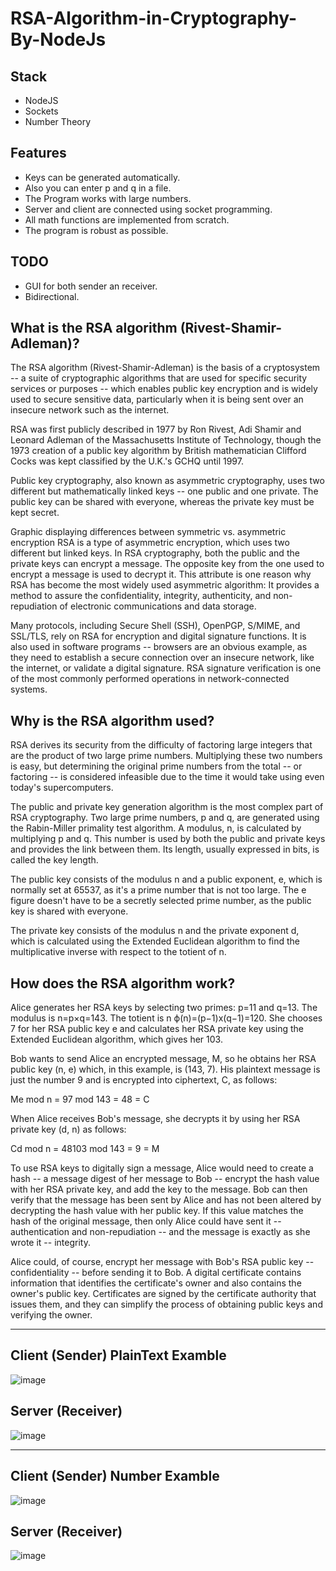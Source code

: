 # RSA-Algorithm-in-Cryptography-By-NodeJs

## Stack 
- NodeJS
- Sockets
- Number Theory

## Features
- Keys can be generated automatically.
- Also you can enter p and q in a file.
- The Program works with large numbers.
- Server and client are connected using socket programming.
- All math functions are implemented from scratch.
- The program is robust as possible.

## TODO
- GUI for both sender an receiver.
- Bidirectional.

## What is the RSA algorithm (Rivest-Shamir-Adleman)?
The RSA algorithm (Rivest-Shamir-Adleman) is the basis of a cryptosystem -- a suite of cryptographic algorithms that are used for specific security services or purposes -- which enables public key encryption and is widely used to secure sensitive data, particularly when it is being sent over an insecure network such as the internet.

RSA was first publicly described in 1977 by Ron Rivest, Adi Shamir and Leonard Adleman of the Massachusetts Institute of Technology, though the 1973 creation of a public key algorithm by British mathematician Clifford Cocks was kept classified by the U.K.'s GCHQ until 1997.

Public key cryptography, also known as asymmetric cryptography, uses two different but mathematically linked keys -- one public and one private. The public key can be shared with everyone, whereas the private key must be kept secret.

Graphic displaying differences between symmetric vs. asymmetric encryption
RSA is a type of asymmetric encryption, which uses two different but linked keys.
In RSA cryptography, both the public and the private keys can encrypt a message. The opposite key from the one used to encrypt a message is used to decrypt it. This attribute is one reason why RSA has become the most widely used asymmetric algorithm: It provides a method to assure the confidentiality, integrity, authenticity, and non-repudiation of electronic communications and data storage.

Many protocols, including Secure Shell (SSH), OpenPGP, S/MIME, and SSL/TLS, rely on RSA for encryption and digital signature functions. It is also used in software programs -- browsers are an obvious example, as they need to establish a secure connection over an insecure network, like the internet, or validate a digital signature. RSA signature verification is one of the most commonly performed operations in network-connected systems.

## Why is the RSA algorithm used?
RSA derives its security from the difficulty of factoring large integers that are the product of two large prime numbers. Multiplying these two numbers is easy, but determining the original prime numbers from the total -- or factoring -- is considered infeasible due to the time it would take using even today's supercomputers.

The public and private key generation algorithm is the most complex part of RSA cryptography. Two large prime numbers, p and q, are generated using the Rabin-Miller primality test algorithm. A modulus, n, is calculated by multiplying p and q. This number is used by both the public and private keys and provides the link between them. Its length, usually expressed in bits, is called the key length.

The public key consists of the modulus n and a public exponent, e, which is normally set at 65537, as it's a prime number that is not too large. The e figure doesn't have to be a secretly selected prime number, as the public key is shared with everyone.

The private key consists of the modulus n and the private exponent d, which is calculated using the Extended Euclidean algorithm to find the multiplicative inverse with respect to the totient of n.

## How does the RSA algorithm work?
Alice generates her RSA keys by selecting two primes: p=11 and q=13. The modulus is n=p×q=143. The totient is n ϕ(n)=(p−1)x(q−1)=120. She chooses 7 for her RSA public key e and calculates her RSA private key using the Extended Euclidean algorithm, which gives her 103.

Bob wants to send Alice an encrypted message, M, so he obtains her RSA public key (n, e) which, in this example, is (143, 7). His plaintext message is just the number 9 and is encrypted into ciphertext, C, as follows:

Me mod n = 97 mod 143 = 48 = C

When Alice receives Bob's message, she decrypts it by using her RSA private key (d, n) as follows:

Cd mod n = 48103 mod 143 = 9 = M

To use RSA keys to digitally sign a message, Alice would need to create a hash -- a message digest of her message to Bob -- encrypt the hash value with her RSA private key, and add the key to the message. Bob can then verify that the message has been sent by Alice and has not been altered by decrypting the hash value with her public key. If this value matches the hash of the original message, then only Alice could have sent it -- authentication and non-repudiation -- and the message is exactly as she wrote it -- integrity.

Alice could, of course, encrypt her message with Bob's RSA public key -- confidentiality -- before sending it to Bob. A digital certificate contains information that identifies the certificate's owner and also contains the owner's public key. Certificates are signed by the certificate authority that issues them, and they can simplify the process of obtaining public keys and verifying the owner.

<hr>

## Client (Sender) PlainText Examble
![image](https://github.com/MhmoudYahia/RSA-Algorithm-in-Cryptography-By-NodeJs/assets/94763036/b168c116-b6f4-4c08-bd7b-e2daa6bceff3)

## Server (Receiver)
![image](https://github.com/MhmoudYahia/RSA-Algorithm-in-Cryptography-By-NodeJs/assets/94763036/4f6cdbb0-eca1-4b77-bf20-b5611b5512f9)


<hr>

## Client (Sender) Number Examble
![image](https://github.com/MhmoudYahia/RSA-Algorithm-in-Cryptography-By-NodeJs/assets/94763036/a38ed131-dff7-49ae-bc20-c85f9c4e9891)


## Server (Receiver)
![image](https://github.com/MhmoudYahia/RSA-Algorithm-in-Cryptography-By-NodeJs/assets/94763036/65b2df45-5a53-462b-b6f7-779382016f1f)

